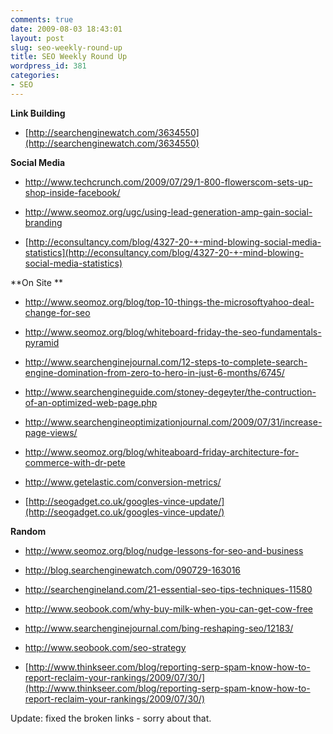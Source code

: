```yaml
---
comments: true
date: 2009-08-03 18:43:01
layout: post
slug: seo-weekly-round-up
title: SEO Weekly Round Up
wordpress_id: 381
categories:
- SEO
---
```


**Link Building**



	
  * [http://searchenginewatch.com/3634550](http://searchenginewatch.com/3634550)


**Social Media**



	
  * [http://www.techcrunch.com/2009/07/29/1-800-flowerscom-sets-up-shop-inside-facebook/ ](http://www.techcrunch.com/2009/07/29/1-800-flowerscom-sets-up-shop-inside-facebook/)

	
  * [http://www.seomoz.org/ugc/using-lead-generation-amp-gain-social-branding ](http://www.seomoz.org/ugc/using-lead-generation-amp-gain-social-branding)

	
  * [http://econsultancy.com/blog/4327-20-+-mind-blowing-social-media-statistics](http://econsultancy.com/blog/4327-20-+-mind-blowing-social-media-statistics)


**On Site **



	
  * [http://www.seomoz.org/blog/top-10-things-the-microsoftyahoo-deal-change-for-seo ](http://www.seomoz.org/blog/top-10-things-the-microsoftyahoo-deal-change-for-seo)

	
  * [http://www.seomoz.org/blog/whiteboard-friday-the-seo-fundamentals-pyramid ](http://www.seomoz.org/blog/whiteboard-friday-the-seo-fundamentals-pyramid)

	
  * [http://www.searchenginejournal.com/12-steps-to-complete-search-engine-domination-from-zero-to-hero-in-just-6-months/6745/ ](http://www.searchenginejournal.com/12-steps-to-complete-search-engine-domination-from-zero-to-hero-in-just-6-months/6745/)

	
  * [http://www.searchengineguide.com/stoney-degeyter/the-contruction-of-an-optimized-web-page.php ](http://www.searchengineguide.com/stoney-degeyter/the-contruction-of-an-optimized-web-page.php)

	
  * [http://www.searchengineoptimizationjournal.com/2009/07/31/increase-page-views/ ](http://www.searchengineoptimizationjournal.com/2009/07/31/increase-page-views/)

	
  * [http://www.seomoz.org/blog/whiteaboard-friday-architecture-for-commerce-with-dr-pete ](http://www.seomoz.org/blog/whiteaboard-friday-architecture-for-commerce-with-dr-pete)

	
  * [http://www.getelastic.com/conversion-metrics/ ](http://www.getelastic.com/conversion-metrics/)

	
  * [http://seogadget.co.uk/googles-vince-update/](http://seogadget.co.uk/googles-vince-update/)


**Random**



	
  * [http://www.seomoz.org/blog/nudge-lessons-for-seo-and-business ](http://www.seomoz.org/blog/nudge-lessons-for-seo-and-business)

	
  * [http://blog.searchenginewatch.com/090729-163016 ](http://blog.searchenginewatch.com/090729-163016)

	
  * [http://searchengineland.com/21-essential-seo-tips-techniques-11580 ](http://searchengineland.com/21-essential-seo-tips-techniques-11580)

	
  * [http://www.seobook.com/why-buy-milk-when-you-can-get-cow-free ](http://www.seobook.com/why-buy-milk-when-you-can-get-cow-free)

	
  * [http://www.searchenginejournal.com/bing-reshaping-seo/12183/ ](http://www.searchenginejournal.com/bing-reshaping-seo/12183/)

	
  * [http://www.seobook.com/seo-strategy ](http://www.seobook.com/seo-strategy)

	
  * [http://www.thinkseer.com/blog/reporting-serp-spam-know-how-to-report-reclaim-your-rankings/2009/07/30/](http://www.thinkseer.com/blog/reporting-serp-spam-know-how-to-report-reclaim-your-rankings/2009/07/30/)


Update: fixed the broken links - sorry about that.
